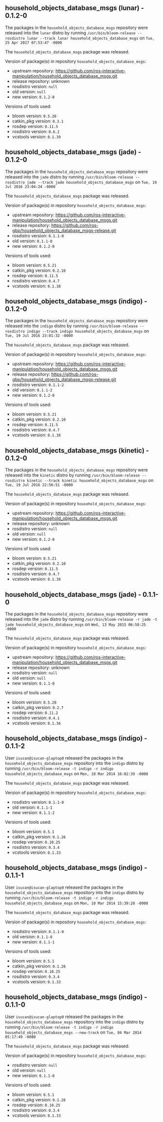 ## household_objects_database_msgs (lunar) - 0.1.2-0

The packages in the `household_objects_database_msgs` repository were released into the `lunar` distro by running `/usr/bin/bloom-release --rosdistro lunar --track lunar household_objects_database_msgs` on `Tue, 25 Apr 2017 07:53:47 -0000`

The `household_objects_database_msgs` package was released.

Version of package(s) in repository `household_objects_database_msgs`:

- upstream repository: https://github.com/ros-interactive-manipulation/household_objects_database_msgs.git
- release repository: unknown
- rosdistro version: `null`
- old version: `null`
- new version: `0.1.2-0`

Versions of tools used:

- bloom version: `0.5.26`
- catkin_pkg version: `0.3.1`
- rosdep version: `0.11.5`
- rosdistro version: `0.6.2`
- vcstools version: `0.1.39`


## household_objects_database_msgs (jade) - 0.1.2-0

The packages in the `household_objects_database_msgs` repository were released into the `jade` distro by running `/usr/bin/bloom-release --rosdistro jade --track jade household_objects_database_msgs` on `Tue, 19 Jul 2016 23:04:24 -0000`

The `household_objects_database_msgs` package was released.

Version of package(s) in repository `household_objects_database_msgs`:

- upstream repository: https://github.com/ros-interactive-manipulation/household_objects_database_msgs.git
- release repository: https://github.com/ros-gbp/household_objects_database_msgs-release.git
- rosdistro version: `0.1.1-0`
- old version: `0.1.1-0`
- new version: `0.1.2-0`

Versions of tools used:

- bloom version: `0.5.21`
- catkin_pkg version: `0.2.10`
- rosdep version: `0.11.5`
- rosdistro version: `0.4.7`
- vcstools version: `0.1.38`


## household_objects_database_msgs (indigo) - 0.1.2-0

The packages in the `household_objects_database_msgs` repository were released into the `indigo` distro by running `/usr/bin/bloom-release --rosdistro indigo --track indigo household_objects_database_msgs` on `Tue, 19 Jul 2016 23:01:32 -0000`

The `household_objects_database_msgs` package was released.

Version of package(s) in repository `household_objects_database_msgs`:

- upstream repository: https://github.com/ros-interactive-manipulation/household_objects_database_msgs.git
- release repository: https://github.com/ros-gbp/household_objects_database_msgs-release.git
- rosdistro version: `0.1.1-2`
- old version: `0.1.1-2`
- new version: `0.1.2-0`

Versions of tools used:

- bloom version: `0.5.21`
- catkin_pkg version: `0.2.10`
- rosdep version: `0.11.5`
- rosdistro version: `0.4.7`
- vcstools version: `0.1.38`


## household_objects_database_msgs (kinetic) - 0.1.2-0

The packages in the `household_objects_database_msgs` repository were released into the `kinetic` distro by running `/usr/bin/bloom-release --rosdistro kinetic --track kinetic household_objects_database_msgs` on `Tue, 19 Jul 2016 22:56:51 -0000`

The `household_objects_database_msgs` package was released.

Version of package(s) in repository `household_objects_database_msgs`:

- upstream repository: https://github.com/ros-interactive-manipulation/household_objects_database_msgs.git
- release repository: unknown
- rosdistro version: `null`
- old version: `null`
- new version: `0.1.2-0`

Versions of tools used:

- bloom version: `0.5.21`
- catkin_pkg version: `0.2.10`
- rosdep version: `0.11.5`
- rosdistro version: `0.4.7`
- vcstools version: `0.1.38`


## household_objects_database_msgs (jade) - 0.1.1-0

The packages in the `household_objects_database_msgs` repository were released into the `jade` distro by running `/usr/bin/bloom-release -r jade -t jade household_objects_database_msgs` on `Wed, 13 May 2015 06:58:25 -0000`

The `household_objects_database_msgs` package was released.

Version of package(s) in repository `household_objects_database_msgs`:
- upstream repository: https://github.com/ros-interactive-manipulation/household_objects_database_msgs.git
- release repository: unknown
- rosdistro version: `null`
- old version: `null`
- new version: `0.1.1-0`

Versions of tools used:
- bloom version: `0.5.20`
- catkin_pkg version: `0.2.7`
- rosdep version: `0.11.2`
- rosdistro version: `0.4.1`
- vcstools version: `0.1.36`


## household_objects_database_msgs (indigo) - 0.1.1-2

User `isucan@isucan-glaptop0` released the packages in the `household_objects_database_msgs` repository into the `indigo` distro by running `/usr/bin/bloom-release -t indigo -r indigo household_objects_database_msgs` on `Mon, 10 Mar 2014 16:02:39 -0000`

The `household_objects_database_msgs` package was released.

Version of package(s) in repository `household_objects_database_msgs`:
- rosdistro version: `0.1.1-0`
- old version: `0.1.1-1`
- new version: `0.1.1-2`

Versions of tools used:
- bloom version: `0.5.1`
- catkin_pkg version: `0.1.26`
- rosdep version: `0.10.25`
- rosdistro version: `0.3.4`
- vcstools version: `0.1.33`


## household_objects_database_msgs (indigo) - 0.1.1-1

User `isucan@isucan-glaptop0` released the packages in the `household_objects_database_msgs` repository into the `indigo` distro by running `/usr/bin/bloom-release -t indigo -r indigo household_objects_database_msgs` on `Mon, 10 Mar 2014 15:39:20 -0000`

The `household_objects_database_msgs` package was released.

Version of package(s) in repository `household_objects_database_msgs`:
- rosdistro version: `0.1.1-0`
- old version: `0.1.1-0`
- new version: `0.1.1-1`

Versions of tools used:
- bloom version: `0.5.1`
- catkin_pkg version: `0.1.26`
- rosdep version: `0.10.25`
- rosdistro version: `0.3.4`
- vcstools version: `0.1.33`


## household_objects_database_msgs (indigo) - 0.1.1-0

User `isucan@isucan-glaptop0` released the packages in the `household_objects_database_msgs` repository into the `indigo` distro by running `/usr/bin/bloom-release -t indigo -r indigo household_objects_database_msgs --new-track` on `Tue, 04 Mar 2014 05:17:49 -0000`

The `household_objects_database_msgs` package was released.

Version of package(s) in repository `household_objects_database_msgs`:
- rosdistro version: `null`
- old version: `null`
- new version: `0.1.1-0`

Versions of tools used:
- bloom version: `0.5.1`
- catkin_pkg version: `0.1.26`
- rosdep version: `0.10.25`
- rosdistro version: `0.3.4`
- vcstools version: `0.1.33`


